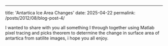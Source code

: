 ---
title: 'Antartica Ice Area Changes'
date: 2025-04-22
permalink: /posts/2012/08/blog-post-4/

I wanted to share with you all something I through together using Matlab pixel tracing and picks theorem to determine the change in surface area of antartica from satilite images, i hope you all enjoy. 
